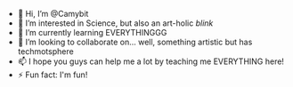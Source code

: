 - 👋 Hi, I’m @Camybit
- 👀 I’m interested in Science, but also an art-holic *blink*
- 🌱 I’m currently learning EVERYTHINGGG
- 💞️ I’m looking to collaborate on... well, something artistic but has techmotsphere
- 📫 I hope you guys can help me a lot by teaching me EVERYTHING here!
- ⚡ Fun fact: I'm fun!

<!---
Camybit/Camybit is a ✨ special ✨ repository because its `README.md` (this file) appears on your GitHub profile.
You can click the Preview link to take a look at your changes.
--->
